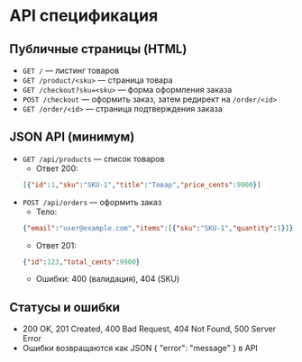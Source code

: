 # API спецификация

## Публичные страницы (HTML)
- `GET /` — листинг товаров
- `GET /product/<sku>` — страница товара
- `GET /checkout?sku=<sku>` — форма оформления заказа
- `POST /checkout` — оформить заказ, затем редирект на `/order/<id>`
- `GET /order/<id>` — страница подтверждения заказа

## JSON API (минимум)
- `GET /api/products` — список товаров
  - Ответ 200:
  ```json
  [{"id":1,"sku":"SKU-1","title":"Товар","price_cents":9900}]
  ```
- `POST /api/orders` — оформить заказ
  - Тело:
  ```json
  {"email":"user@example.com","items":[{"sku":"SKU-1","quantity":1}]}
  ```
  - Ответ 201:
  ```json
  {"id":123,"total_cents":9900}
  ```
  - Ошибки: 400 (валидация), 404 (SKU)

## Статусы и ошибки
- 200 OK, 201 Created, 400 Bad Request, 404 Not Found, 500 Server Error
- Ошибки возвращаются как JSON { "error": "message" } в API
